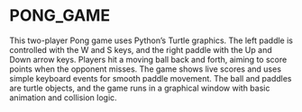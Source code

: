 # PONG_GAME
This two-player Pong game uses Python’s Turtle graphics. The left paddle is controlled with the W and S keys, and the right paddle with the Up and Down arrow keys. Players hit a moving ball back and forth, aiming to score points when the opponent misses. The game shows live scores and uses simple keyboard events for smooth paddle movement. The ball and paddles are turtle objects, and the game runs in a graphical window with basic animation and collision logic.
